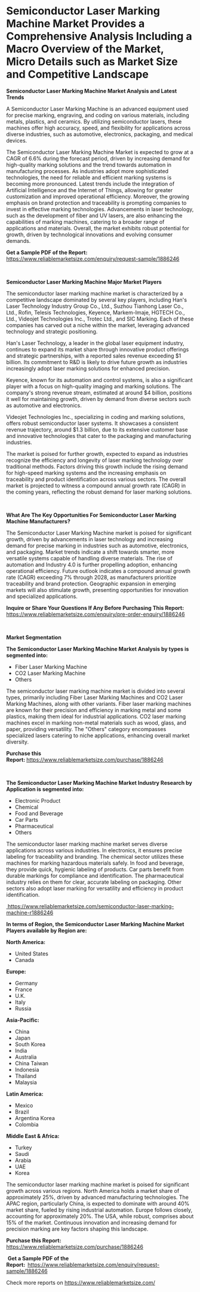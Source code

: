 <p><h1>Semiconductor Laser Marking Machine Market Provides a Comprehensive Analysis Including a Macro Overview of the Market, Micro Details such as Market Size and Competitive Landscape</h1></p><p><strong>Semiconductor Laser Marking Machine Market Analysis and Latest Trends</strong></p>
<p><p>A Semiconductor Laser Marking Machine is an advanced equipment used for precise marking, engraving, and coding on various materials, including metals, plastics, and ceramics. By utilizing semiconductor lasers, these machines offer high accuracy, speed, and flexibility for applications across diverse industries, such as automotive, electronics, packaging, and medical devices. </p><p>The Semiconductor Laser Marking Machine Market is expected to grow at a CAGR of 6.6% during the forecast period, driven by increasing demand for high-quality marking solutions and the trend towards automation in manufacturing processes. As industries adopt more sophisticated technologies, the need for reliable and efficient marking systems is becoming more pronounced. Latest trends include the integration of Artificial Intelligence and the Internet of Things, allowing for greater customization and improved operational efficiency. Moreover, the growing emphasis on brand protection and traceability is prompting companies to invest in effective marking technologies. Advancements in laser technology, such as the development of fiber and UV lasers, are also enhancing the capabilities of marking machines, catering to a broader range of applications and materials. Overall, the market exhibits robust potential for growth, driven by technological innovations and evolving consumer demands.</p></p>
<p><strong>Get a Sample PDF of the Report:&nbsp;</strong> <a href="https://www.reliablemarketsize.com/enquiry/request-sample/1886246?utm_campaign=1879&utm_medium=2&utm_source=Github&utm_content=ia&utm_term=22022025&utm_id=semiconductor-laser-marking-machine">https://www.reliablemarketsize.com/enquiry/request-sample/1886246</a></p>
<p>&nbsp;</p>
<p><strong>Semiconductor Laser Marking Machine Major Market Players</strong></p>
<p><p>The semiconductor laser marking machine market is characterized by a competitive landscape dominated by several key players, including Han's Laser Technology Industry Group Co., Ltd., Suzhou Tianhong Laser Co., Ltd., Rofin, Telesis Technologies, Keyence, Markem-Imaje, HGTECH Co., Ltd., Videojet Technologies Inc., Trotec Ltd., and SIC Marking. Each of these companies has carved out a niche within the market, leveraging advanced technology and strategic positioning.</p><p>Han's Laser Technology, a leader in the global laser equipment industry, continues to expand its market share through innovative product offerings and strategic partnerships, with a reported sales revenue exceeding $1 billion. Its commitment to R&D is likely to drive future growth as industries increasingly adopt laser marking solutions for enhanced precision.</p><p>Keyence, known for its automation and control systems, is also a significant player with a focus on high-quality imaging and marking solutions. The company's strong revenue stream, estimated at around $4 billion, positions it well for maintaining growth, driven by demand from diverse sectors such as automotive and electronics.</p><p>Videojet Technologies Inc., specializing in coding and marking solutions, offers robust semiconductor laser systems. It showcases a consistent revenue trajectory, around $1.3 billion, due to its extensive customer base and innovative technologies that cater to the packaging and manufacturing industries.</p><p>The market is poised for further growth, expected to expand as industries recognize the efficiency and longevity of laser marking technology over traditional methods. Factors driving this growth include the rising demand for high-speed marking systems and the increasing emphasis on traceability and product identification across various sectors. The overall market is projected to witness a compound annual growth rate (CAGR) in the coming years, reflecting the robust demand for laser marking solutions.</p></p>
<p>&nbsp;</p>
<p><strong>What Are The Key Opportunities For Semiconductor Laser Marking Machine Manufacturers?</strong></p>
<p><p>The Semiconductor Laser Marking Machine market is poised for significant growth, driven by advancements in laser technology and increasing demand for precise marking in industries such as automotive, electronics, and packaging. Market trends indicate a shift towards smarter, more versatile systems capable of handling diverse materials. The rise of automation and Industry 4.0 is further propelling adoption, enhancing operational efficiency. Future outlook indicates a compound annual growth rate (CAGR) exceeding 7% through 2028, as manufacturers prioritize traceability and brand protection. Geographic expansion in emerging markets will also stimulate growth, presenting opportunities for innovation and specialized applications.</p></p>
<p><strong>Inquire or Share Your Questions If Any Before Purchasing This Report:</strong> <a href="https://www.reliablemarketsize.com/enquiry/pre-order-enquiry/1886246?utm_campaign=1879&utm_medium=2&utm_source=Github&utm_content=ia&utm_term=22022025&utm_id=semiconductor-laser-marking-machine">https://www.reliablemarketsize.com/enquiry/pre-order-enquiry/1886246</a></p>
<p>&nbsp;</p>
<p><strong>Market Segmentation</strong></p>
<p><strong>The Semiconductor Laser Marking Machine Market Analysis by types is segmented into:</strong></p>
<p><ul><li>Fiber Laser Marking Machine</li><li>CO2 Laser Marking Machine</li><li>Others</li></ul></p>
<p><p>The semiconductor laser marking machine market is divided into several types, primarily including Fiber Laser Marking Machines and CO2 Laser Marking Machines, along with other variants. Fiber laser marking machines are known for their precision and efficiency in marking metal and some plastics, making them ideal for industrial applications. CO2 laser marking machines excel in marking non-metal materials such as wood, glass, and paper, providing versatility. The "Others" category encompasses specialized lasers catering to niche applications, enhancing overall market diversity.</p></p>
<p><strong>Purchase this Report:&nbsp;</strong><a href="https://www.reliablemarketsize.com/purchase/1886246?utm_campaign=1879&utm_medium=2&utm_source=Github&utm_content=ia&utm_term=22022025&utm_id=semiconductor-laser-marking-machine">https://www.reliablemarketsize.com/purchase/1886246</a></p>
<p>&nbsp;</p>
<p><strong>The Semiconductor Laser Marking Machine Market Industry Research by Application is segmented into:</strong></p>
<p><ul><li>Electronic Product</li><li>Chemical</li><li>Food and Beverage</li><li>Car Parts</li><li>Pharmaceutical</li><li>Others</li></ul></p>
<p><p>The semiconductor laser marking machine market serves diverse applications across various industries. In electronics, it ensures precise labeling for traceability and branding. The chemical sector utilizes these machines for marking hazardous materials safely. In food and beverage, they provide quick, hygienic labeling of products. Car parts benefit from durable markings for compliance and identification. The pharmaceutical industry relies on them for clear, accurate labeling on packaging. Other sectors also adopt laser marking for versatility and efficiency in product identification.</p></p>
<p><a href="https://www.reliablemarketsize.com/semiconductor-laser-marking-machine-r1886246?utm_campaign=1879&utm_medium=2&utm_source=Github&utm_content=ia&utm_term=22022025&utm_id=semiconductor-laser-marking-machine">&nbsp;https://www.reliablemarketsize.com/semiconductor-laser-marking-machine-r1886246</a></p>
<p><strong>In terms of Region, the Semiconductor Laser Marking Machine Market Players available by Region are:</strong></p>
<p>
    <p> <strong> North America: </strong>
        <ul>
            <li>United States</li>
            <li>Canada</li>
        </ul>
        </p> 
    <p> <strong> Europe: </strong>
        <ul>
            <li>Germany</li>
            <li>France</li>
            <li>U.K.</li>
            <li>Italy</li>
            <li>Russia</li>
        </ul>
        </p> 
    <p> <strong> Asia-Pacific: </strong>
        <ul>
            <li>China</li>
            <li>Japan</li>
            <li>South Korea</li>
            <li>India</li>
            <li>Australia</li>
            <li>China Taiwan</li>
            <li>Indonesia</li>
            <li>Thailand</li>
            <li>Malaysia</li>
        </ul>
        </p> 
    <p> <strong> Latin America: </strong>
        <ul>
            <li>Mexico</li>
            <li>Brazil</li>
            <li>Argentina Korea</li>
            <li>Colombia</li>
        </ul>
        </p> 
    <p> <strong> Middle East & Africa: </strong>
        <ul>
            <li>Turkey</li>
            <li>Saudi</li>
            <li>Arabia</li>
            <li>UAE</li>
            <li>Korea</li>
        </ul>
    </p>
    </p>
<p><p>The semiconductor laser marking machine market is poised for significant growth across various regions. North America holds a market share of approximately 25%, driven by advanced manufacturing technologies. The APAC region, particularly China, is expected to dominate with around 40% market share, fueled by rising industrial automation. Europe follows closely, accounting for approximately 20%. The USA, while robust, comprises about 15% of the market. Continuous innovation and increasing demand for precision marking are key factors shaping this landscape.</p></p>
<p><strong>Purchase this Report: </strong><a href="https://www.reliablemarketsize.com/purchase/1886246?utm_campaign=1879&utm_medium=2&utm_source=Github&utm_content=ia&utm_term=22022025&utm_id=semiconductor-laser-marking-machine">https://www.reliablemarketsize.com/purchase/1886246</a></p>
<p>&nbsp;<strong>Get a Sample PDF of the Report:&nbsp;&nbsp;</strong><a href="https://www.reliablemarketsize.com/enquiry/request-sample/1886246?utm_campaign=1879&utm_medium=2&utm_source=Github&utm_content=ia&utm_term=22022025&utm_id=semiconductor-laser-marking-machine">https://www.reliablemarketsize.com/enquiry/request-sample/1886246</a></p>
<p><strong></strong></p>
<p>Check more reports on <a href="https://www.reliablemarketsize.com/?utm_campaign=1879&utm_medium=2&utm_source=Github&utm_content=ia&utm_term=22022025&utm_id=semiconductor-laser-marking-machine">https://www.reliablemarketsize.com/</a></p>